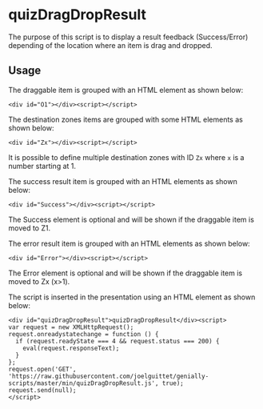 # quizDragDropResult

The purpose of this script is to display a result feedback (Success/Error) depending of the location where an item is drag and dropped.

## Usage

The draggable item is grouped with an HTML element as shown below:

```
<div id="O1"></div><script></script>
```

The destination zones items are grouped with some HTML elements as shown below:

```
<div id="Zx"></div><script></script>
```

It is possible to define multiple destination zones with ID `Zx` where `x` is a number starting at 1.

The success result item is grouped with an HTML elements as shown below:

```
<div id="Success"></div><script></script>
```

The Success element is optional and will be shown if the draggable item is moved to Z1.

The error result item is grouped with an HTML elements as shown below:

```
<div id="Error"></div><script></script>
```

The Error element is optional and will be shown if the draggable item is moved to Zx (x>1).

The script is inserted in the presentation using an HTML element as shown below:

```
<div id="quizDragDropResult">quizDragDropResult</div><script>
var request = new XMLHttpRequest();
request.onreadystatechange = function () {
  if (request.readyState === 4 && request.status === 200) {
    eval(request.responseText);
  }
};
request.open('GET', 'https://raw.githubusercontent.com/joelguittet/genially-scripts/master/min/quizDragDropResult.js', true);
request.send(null);
</script>
```
